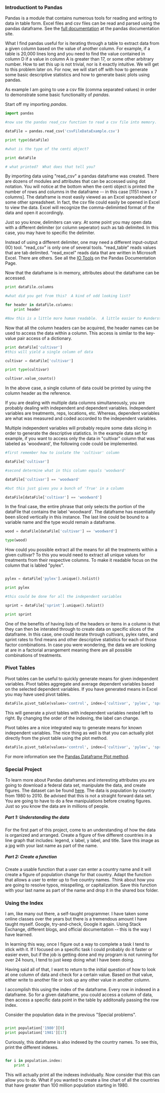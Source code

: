 ### Introductiont to Pandas

Pandas is a module that contains numerous tools for reading and writing to data in table form.  Excel files and csv files can be read and parsed using the pandas dataframe. See the [full documentation](https://pandas.pydata.org/pandas-docs/version/0.21/index.html) at the pandas documentation site.  

What I find pandas useful for is iterating through a table to extract data from a given column based on the value of another column.  For example, if a table is 20,000 lines long and you need to find the value contained in column D if a value in column A is greater than 17, or some other arbitrary number.  How to set this up is not trivial, nor is it exactly intuitive.  We will get to this problem later on.  For now, we will start off with how to generate some basic descriptive statistics and how to generate basic plots using pandas.

As example I am going to use a csv file (comma separated values) in order to demonstrate some basic functionality of _pandas_.

Start off my importing _pandas_.

```python
import pandas

#now use the pandas read_csv function to read a csv file into memory.

dataFile = pandas.read_csv('csvFileDataExample.csv')

print type(dataFile)

#what is the type of the centi object?

print dataFile

# what printed?  What does that tell you?
```
By importing data using "read_csv" a pandas dataframe was created.  There are dozens of modules and attributes that can be accessed using dot notation.  You will notice at the bottom when the centi object is printed the number of rows and columns in the dataframe -- in this case [1151 rows x 7 columns].  The dataframe is most easily viewed as an Excel spreadsheet or some other spreadsheet.  In fact, the csv file could easily be opened in Excel to view the data.  Excel will recognize the comma-deliminted format of the data and open it accordingly.  

Just so you know, delimiters can vary.  At some point you may open data with a different delimiter (or column seperator) such as tab delimited.  In this case, you may have to specific the delimiter.

Instead of using a different delimiter, one may need a different input-output (IO) tool.  "read_csv" is only one of several tools.  "read_table" reads values that are tab delimited.  "read_excel" reads data that are written in Microsoft Excel.  There are others.  See all the [IO Tools](https://pandas.pydata.org/pandas-docs/stable/io.html) on the Pandas Documentation Page.

Now that the dataframe is in memory, attributes about the dataframe can be accessed.

```python
print dataFile.columns

#what did you get from this?  A kind of odd looking list?

for header in dataFile.columns:
	print header

#Now this is a little more human readable.  A little easier to #understand.  It should simply print out the names of the headers.
```  
Now that all the column headers can be acquired, the header names can be used to access the data within a column.  This access is similar to the key-value pair access of a dictionary.  

```python
print dataFile['cultivar']
#this will yield a single column of data

cultivar = dataFile['cultivar']

print type(cultivar)

cultivar.value_counts()

```

In the above case, a single column of data could be printed by using the column header as the reference.  

If you are dealing with multiple data columns simultaneously, you are probably dealing with independent and dependent variables.  Independent variables are treatments, reps, locations, etc.  Whereas, dependent variables are what was measured and coded accorded to the independent variables.  

Multiple independent variables will probably require some data slicing in order to generate the descriptive statistics.  In the example data set for example, if you want to access only the data in "cultivar" column that was labeled as 'woodward', the following code could be implemented.  

```python
#first remember how to isolate the 'cultivar' column

dataFile['cultivar']

#second determine what in this column equals 'woodward'

dataFile['cultivar'] == 'woodward'

#but this just gives you a bunch of 'True' in a column

dataFile[dataFile['cultivar'] == 'woodward']
```
In the final case, the entire phrase that only selects the portion of the dataFile that contains the label 'woodward'.  The dataframe has essentially been sliced vertically in this instance.  The last line could be bound to a variable name and the type would remain a dataframe.   

```python
wood = dataFile[dataFile['cultivar'] == 'woodward']

type(wood)
```

How could you possible extract all the means for all the treatments within a given cultivar?  To this you would need to extract all unique values for treatments from their respective columns.  To make it readable focus on the column that is labled "pylex".

```python 

pylex = dataFile['pylex'].unique().tolist()

print pylex

#this could be done for all the independent variables

sprint = dataFile['sprint'].unique().tolist()

print sprint

```
One of the benefits of having lists of the headers or items in a column is that they can then be interated through to create data on specific slices of the dataframe.  In this case, one could iterate through cultivars, pylex rates, and sprint rates to find means and other descriptive statistics for each of those factor combinations.  In case you were wondering, the data we are looking at are in a factorial arrangement meaning there are all possible combinations of treatments.  

### Pivot Tables

Pivot tables can be useful to quickly generate means for given independent variables.  Pivot tables aggregate and average dependent variables based on the selected dependent variables.  If you have generated means in Excel you may have used pivot tables.  

```python
dataFile.pivot_table(values='control', index=['cultivar', 'pylex', 'sprint'])
```
This will generate a pivot tables with independent variables nested left to right.  By changing the order of the indexing, the label can change.  

Pivot tables are a nice integrated way to generate means for known independent variables. The nice thing as well is that you can actually plot directly from the pivot table using the plot method.  

```python
dataFile.pivot_table(values='control', index=['cultivar', 'pylex', 'sprint']).plot(kind='barh')
```
For more information see the [Pandas Dataframe Plot method](https://pandas.pydata.org/pandas-docs/version/0.21/generated/pandas.DataFrame.plot.html).

### Special Project

To learn more about Pandas dataframes and interesting attributes you are going to download a federal data set, manipulate the data, and create figures.  The dataset can be found [here](https://catalog.data.gov/dataset/population-by-country-1980-2010).  The data is population by country from 1980 to 2010.  Be advised that this is not a straight forward data set.  You are going to have to do a few manipulations before creating figures.  Just so you know the data are in millions of people.  

##### Part 1:  Understanding the data

For the first part of this project, come to an understanding of how the data is organized and arranged.  Create a figure of five different countries in a line graph that includes: legend, x label, y label, and title.  Save this image as a jpg with your last name as part of the name.  

##### Part 2:  Create a function

Create a usable function that a user can enter a country name and it will create a figure of population change for that country.  Adapt the function that allows a user to enter up to five country names.  Think about how you are going to resolve typos, misspelling, or capitalization.  Save this function with your last name as part of the name and drop it in the shared box folder.


### Using the Index

I am, like many out there, a self-taught programmer.  I have taken some online classes over the years but there is a tremendous amount I have taught myself.  Google, try-and-check, Google it again.  Using Stack Exchange, different blogs, and official documentation -- this is the way I have learned. 

In learning this way, once I figure out a way to complete a task I tend to stick with it.  If I focused on a specific task I could probably do it faster or easier even, but if the job is getting done and my program is not running for over 24 hours, I tend to just keep doing what I have been doing.  

Having said all of that, I want to return to the initial question of how to look at one column of data and check for a certain value.  Based on that value, either write to another file or look up any other value in another column.  

I accomplish this using the index of the dataframe.  Every row in indexed in a dataframe.  So for a given dataframe, you could access a column of data, then access a specific data point in the table by additonally passing the row index.

Consider the population data in the previous "Special problems".

```python

print population['1980'][0]
print population['1981'][17]
```
Curiously, this dataframe is also indexed by the country names. To see this, print the different indexes.

```python

for i in population.index:
	print i
```
This will actually print all the indexes individually.  Now consider that this can allow you to do.  What if you wanted to create a line chart of all the countries that have greater than 100 million population starting in 1980.  